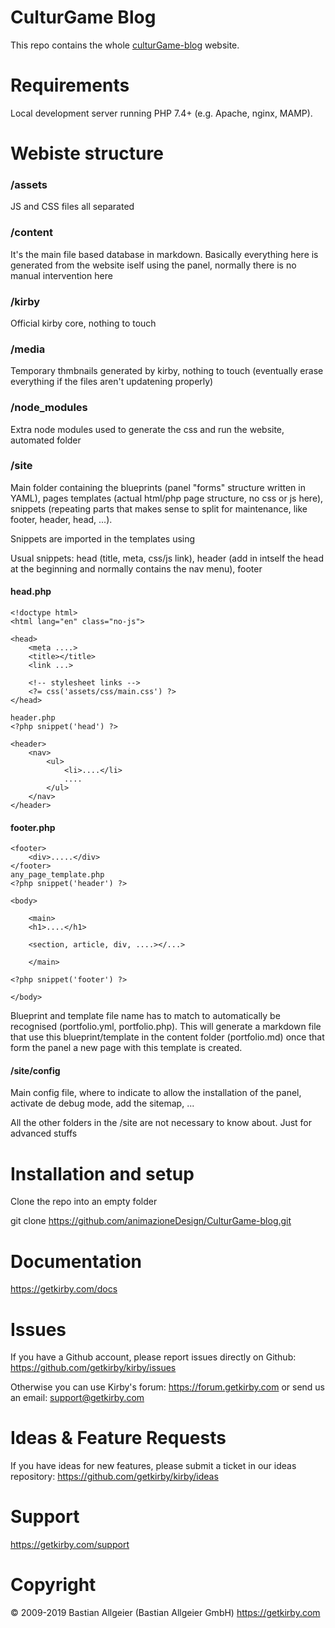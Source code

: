 # CulturGame Blog
This repo contains the whole [culturGame-blog](https://animazionedesign.it/culturGame-blog/) website.

# Requirements
Local development server running PHP 7.4+ (e.g. Apache, nginx, MAMP).
# Webiste structure
### /assets
JS and CSS files all separated

### /content
It's the main file based database in markdown. Basically everything here is generated from the website iself using the panel, normally there is no manual intervention here

###  /kirby
Official kirby core, nothing to touch

###  /media
Temporary thmbnails generated by kirby, nothing to touch (eventually erase everything if the files aren't updatening properly)

###  /node_modules
Extra node modules used to generate the css and run the website, automated folder

###  /site
Main folder containing the blueprints (panel "forms" structure written in YAML), pages templates (actual html/php page structure, no css or js here), snippets (repeating parts that makes sense to split for maintenance, like footer, header, head, ...).

Snippets are imported in the templates using <?php snippet('footer') ?>

Usual snippets: head (title, meta, css/js link), header (add in intself the head at the beginning and normally contains the nav menu), footer

####  head.php

```
<!doctype html>
<html lang="en" class="no-js">

<head>
	<meta ....>
	<title></title>
	<link ...>

	<!-- stylesheet links -->
	<?= css('assets/css/main.css') ?>
</head>

header.php
<?php snippet('head') ?>

<header>
	<nav>
		<ul>
			<li>....</li>
			....
		</ul>
	</nav>
</header>

```

####  footer.php

```
<footer>
	<div>.....</div>
</footer>
any_page_template.php
<?php snippet('header') ?>

<body>

	<main>
	<h1>....</h1>

	<section, article, div, ....></...>

	</main>

<?php snippet('footer') ?>

</body>
```

Blueprint and template file name has to match to automatically be recognised (portfolio.yml, portfolio.php). This will generate a markdown file that use this blueprint/template in the content folder (portfolio.md) once that form the panel a new page with this template is created.

#### /site/config
Main config file, where to indicate to allow the installation of the panel, activate de debug mode, add the sitemap, ...

All the other folders in the /site are not necessary to know about. Just for advanced stuffs

# Installation and setup
Clone the repo into an empty folder

git clone https://github.com/animazioneDesign/CulturGame-blog.git

# Documentation
https://getkirby.com/docs

# Issues
If you have a Github account, please report issues directly on Github: https://github.com/getkirby/kirby/issues

Otherwise you can use Kirby's forum: https://forum.getkirby.com or send us an email: support@getkirby.com

# Ideas & Feature Requests
If you have ideas for new features, please submit a ticket in our ideas repository: https://github.com/getkirby/kirby/ideas

# Support
https://getkirby.com/support

# Copyright
© 2009-2019 Bastian Allgeier (Bastian Allgeier GmbH) https://getkirby.com